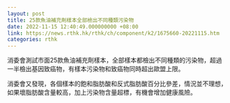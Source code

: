 ```yaml
---
layout: post
title: 25款魚油補充劑樣本全部檢出不同種類污染物
date: 2022-11-15 12:40:49.000000000 +08:00
link: https://news.rthk.hk/rthk/ch/component/k2/1675660-20221115.htm
categories: rthk
---
```


消委會測試市面25款魚油補充劑樣本，全部樣本都檢出不同種類的污染物，超過一半檢出基因致癌物，有樣本污染物和致癌物同時超出歐盟上限。

消委會又發現，各個樣本的飽和脂肪酸和反式脂肪酸百分比參差，情況並不理想，如果壞脂肪酸含量較高，加上污染物含量超標，有機會增加健康風險。
